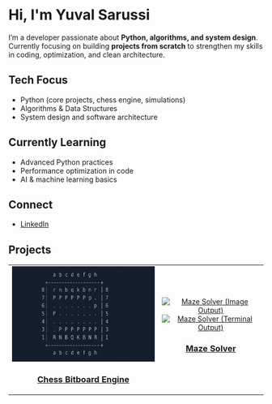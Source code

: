 # Hi, I'm Yuval Sarussi 

I’m a developer passionate about **Python, algorithms, and system design**.  
Currently focusing on building **projects from scratch** to strengthen my skills in coding, optimization, and clean architecture.

## Tech Focus
- Python (core projects, chess engine, simulations)  
- Algorithms & Data Structures  
- System design and software architecture  

## Currently Learning
- Advanced Python practices  
- Performance optimization in code  
- AI & machine learning basics  

## Connect
- [LinkedIn](https://www.linkedin.com/in/yuval-sarussi-a5900b373/)

## Projects

<table>
  <tr>
    <td align="center">
      <a href="https://github.com/yuvalsarussi1/Chess_engine-Bit_board-">
        <img src="https://raw.githubusercontent.com/yuvalsarussi1/Chess_engine-Bit_board-/main/chessboard_1280x640_compressed.jpg" width="320px" alt="Chess Bitboard Engine"/><br />
        <b><h3>Chess Bitboard Engine</h3></b>
      </a>
    </td>
    <td align="center">
      <a href="https://github.com/yuvalsarussi1/Maze-Solver">
        <img src="https://raw.githubusercontent.com/yuvalsarussi1/Maze-Solver/main/ImageMazeSolved.PNG" width="320px" alt="Maze Solver (Image Output)"/><br />
        <img src="https://raw.githubusercontent.com/yuvalsarussi1/Maze-Solver/main/TerminalMazeSolved.png" width="320px" alt="Maze Solver (Terminal Output)"/><br />
        <b><h3>Maze Solver</h3></b>
      </a>
    </td>
  </tr>
</table>
